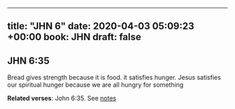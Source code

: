 
---
title: "JHN 6"
date: 2020-04-03 05:09:23 +00:00
book: JHN
draft: false
---

## JHN 6:35

Bread gives strength because it is food. it satisfies hunger. Jesus satisfies our spiritual hunger because we are all hungry for something

**Related verses**: John 6:35. See [notes](https://my.bible.com/notes/3399353902855611204)


